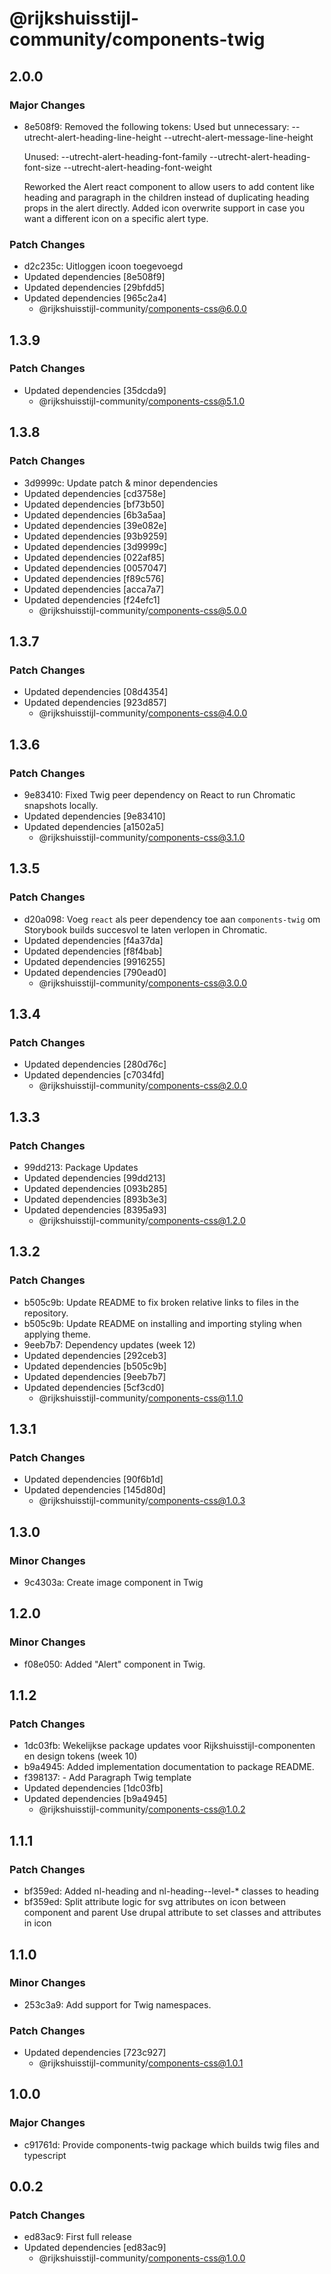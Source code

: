 # @rijkshuisstijl-community/components-twig

## 2.0.0

### Major Changes

- 8e508f9: Removed the following tokens:
  Used but unnecessary:
  --utrecht-alert-heading-line-height
  --utrecht-alert-message-line-height

  Unused:
  --utrecht-alert-heading-font-family
  --utrecht-alert-heading-font-size
  --utrecht-alert-heading-font-weight

  Reworked the Alert react component to allow users to add content like heading and paragraph in the children instead of duplicating heading props in the alert directly.
  Added icon overwrite support in case you want a different icon on a specific alert type.

### Patch Changes

- d2c235c: Uitloggen icoon toegevoegd
- Updated dependencies [8e508f9]
- Updated dependencies [29bfdd5]
- Updated dependencies [965c2a4]
  - @rijkshuisstijl-community/components-css@6.0.0

## 1.3.9

### Patch Changes

- Updated dependencies [35dcda9]
  - @rijkshuisstijl-community/components-css@5.1.0

## 1.3.8

### Patch Changes

- 3d9999c: Update patch & minor dependencies
- Updated dependencies [cd3758e]
- Updated dependencies [bf73b50]
- Updated dependencies [6b3a5aa]
- Updated dependencies [39e082e]
- Updated dependencies [93b9259]
- Updated dependencies [3d9999c]
- Updated dependencies [022af85]
- Updated dependencies [0057047]
- Updated dependencies [f89c576]
- Updated dependencies [acca7a7]
- Updated dependencies [f24efc1]
  - @rijkshuisstijl-community/components-css@5.0.0

## 1.3.7

### Patch Changes

- Updated dependencies [08d4354]
- Updated dependencies [923d857]
  - @rijkshuisstijl-community/components-css@4.0.0

## 1.3.6

### Patch Changes

- 9e83410: Fixed Twig peer dependency on React to run Chromatic snapshots locally.
- Updated dependencies [9e83410]
- Updated dependencies [a1502a5]
  - @rijkshuisstijl-community/components-css@3.1.0

## 1.3.5

### Patch Changes

- d20a098: Voeg `react` als peer dependency toe aan `components-twig` om Storybook builds succesvol te laten verlopen in Chromatic.
- Updated dependencies [f4a37da]
- Updated dependencies [f8f4bab]
- Updated dependencies [9916255]
- Updated dependencies [790ead0]
  - @rijkshuisstijl-community/components-css@3.0.0

## 1.3.4

### Patch Changes

- Updated dependencies [280d76c]
- Updated dependencies [c7034fd]
  - @rijkshuisstijl-community/components-css@2.0.0

## 1.3.3

### Patch Changes

- 99dd213: Package Updates
- Updated dependencies [99dd213]
- Updated dependencies [093b285]
- Updated dependencies [893b3e3]
- Updated dependencies [8395a93]
  - @rijkshuisstijl-community/components-css@1.2.0

## 1.3.2

### Patch Changes

- b505c9b: Update README to fix broken relative links to files in the repository.
- b505c9b: Update README on installing and importing styling when applying theme.
- 9eeb7b7: Dependency updates (week 12)
- Updated dependencies [292ceb3]
- Updated dependencies [b505c9b]
- Updated dependencies [9eeb7b7]
- Updated dependencies [5cf3cd0]
  - @rijkshuisstijl-community/components-css@1.1.0

## 1.3.1

### Patch Changes

- Updated dependencies [90f6b1d]
- Updated dependencies [145d80d]
  - @rijkshuisstijl-community/components-css@1.0.3

## 1.3.0

### Minor Changes

- 9c4303a: Create image component in Twig

## 1.2.0

### Minor Changes

- f08e050: Added "Alert" component in Twig.

## 1.1.2

### Patch Changes

- 1dc03fb: Wekelijkse package updates voor Rijkshuisstijl-componenten en design tokens (week 10)
- b9a4945: Added implementation documentation to package README.
- f398137: - Add Paragraph Twig template
- Updated dependencies [1dc03fb]
- Updated dependencies [b9a4945]
  - @rijkshuisstijl-community/components-css@1.0.2

## 1.1.1

### Patch Changes

- bf359ed: Added nl-heading and nl-heading--level-\* classes to heading
- bf359ed: Split attribute logic for svg attributes on icon between component and parent
  Use drupal attribute to set classes and attributes in icon

## 1.1.0

### Minor Changes

- 253c3a9: Add support for Twig namespaces.

### Patch Changes

- Updated dependencies [723c927]
  - @rijkshuisstijl-community/components-css@1.0.1

## 1.0.0

### Major Changes

- c91761d: Provide components-twig package which builds twig files and typescript

## 0.0.2

### Patch Changes

- ed83ac9: First full release
- Updated dependencies [ed83ac9]
  - @rijkshuisstijl-community/components-css@1.0.0

